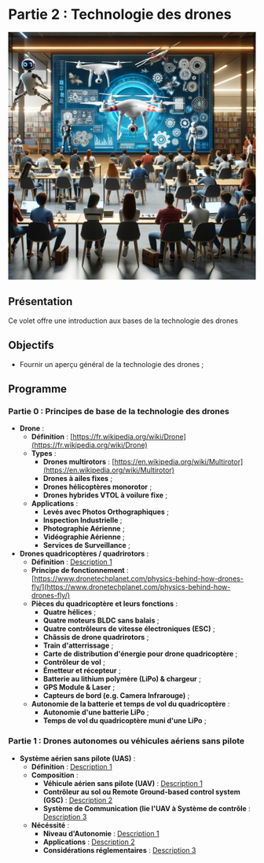 # Partie 2 : Technologie des drones

![Couverture Drone Technology](images/DronetechnologyCoverImage.png)

## Présentation
Ce volet offre une introduction aux bases de la technologie des drones

## Objectifs
- Fournir un aperçu général de la technologie des drones ;

## Programme

### Partie 0 : Principes de base de la technologie des drones
- **Drone** :
  - **Définition** : [https://fr.wikipedia.org/wiki/Drone](https://fr.wikipedia.org/wiki/Drone)
  - **Types** :
    - **Drones multirotors** : [https://en.wikipedia.org/wiki/Multirotor](https://en.wikipedia.org/wiki/Multirotor)
    - **Drones à ailes fixes** ;
    - **Drones hélicoptères monorotor** ;
    - **Drones hybrides VTOL à voilure fixe** ;
  - **Applications** :
    - **Levés avec Photos Orthographiques** ;
    - **Inspection Industrielle** ;
    - **Photographie Aérienne** ;
    - **Vidéographie Aérienne** ;
    - **Services de Surveillance** ;
- **Drones quadricoptères / quadrirotors** :
  - **Définition** : [Description 1](#)
  - **Principe de fonctionnement** : [https://www.dronetechplanet.com/physics-behind-how-drones-fly/](https://www.dronetechplanet.com/physics-behind-how-drones-fly/)
  - **Pièces du quadricoptère et leurs fonctions** :
    - **Quatre hélices** ;
    - **Quatre moteurs BLDC sans balais** ;
    - **Quatre contrôleurs de vitesse électroniques (ESC)** ;
    - **Châssis de drone quadrirotors** ;
    - **Train d'atterrissage** ;
    - **Carte de distribution d'énergie pour drone quadricoptère** ;
    - **Contrôleur de vol** ;
    - **Émetteur et récepteur** ;
    - **Batterie au lithium polymère (LiPo) & chargeur** ;
    - **GPS Module & Laser** ;
    - **Capteurs de bord (e.g. Camera Infrarouge)** ;
  - **Autonomie de la batterie et temps de vol du quadricoptère** :
    - **Autonomie d'une batterie LiPo** ;
    - **Temps de vol du quadricoptère muni d'une LiPo** ;

### Partie 1 : Drones autonomes ou véhicules aériens sans pilote
- **Système aérien sans pilote (UAS)** :
  - **Définition** : [Description 1](#)
  - **Composition** :
    - **Véhicule aérien sans pilote (UAV)** : [Description 1](#)
    - **Contrôleur au sol ou Remote Ground-based control system (GSC)** : [Description 2](#)
    - **Système de Communication (lie l'UAV à Système de contrôle** : [Description 3](#)
  - **Nécéssité** :
    - **Niveau d'Autonomie** : [Description 1](#)
    - **Applications** : [Description 2](#)
    - **Considérations réglementaires** : [Description 3](#)
